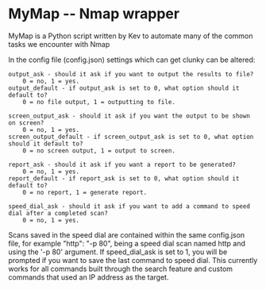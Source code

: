 # MyMap -- Nmap wrapper

MyMap is a Python script written by Kev to automate many of the common tasks we encounter with Nmap

In the config file (config.json) settings which can get clunky can be altered:

    output_ask - should it ask if you want to output the results to file? 
        0 = no, 1 = yes.
    output_default - if output_ask is set to 0, what option should it default to? 
        0 = no file output, 1 = outputting to file.

    screen_output_ask - should it ask if you want the output to be shown on screen? 
        0 = no, 1 = yes.
    screen_output_default - if screen_output_ask is set to 0, what option should it default to? 
        0 = no screen output, 1 = output to screen.

    report_ask - should it ask if you want a report to be generated? 
        0 = no, 1 = yes.
    report_default - if report_ask is set to 0, what option should it default to? 
        0 = no report, 1 = generate report.
    
    speed_dial_ask - should it ask if you want to add a command to speed dial after a completed scan?
        0 = no, 1 = yes.    

Scans saved in the speed dial are contained within the same config.json file, for example "http": "-p 80", being a speed dial scan named http and using the '-p 80' argument. If speed_dial_ask is set to 1, you will be prompted if you want to save the last command to speed dial. This currently works for all commands built through the search feature and custom commands that used an IP address as the target.
